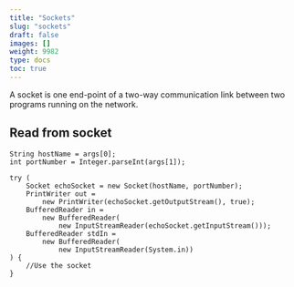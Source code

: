 ```yaml
---
title: "Sockets"
slug: "sockets"
draft: false
images: []
weight: 9982
type: docs
toc: true
---
```


A socket is one end-point of a two-way communication link between two programs running on the network.

## Read from socket
    String hostName = args[0];
    int portNumber = Integer.parseInt(args[1]);
    
    try (
        Socket echoSocket = new Socket(hostName, portNumber);
        PrintWriter out =
            new PrintWriter(echoSocket.getOutputStream(), true);
        BufferedReader in =
            new BufferedReader(
                new InputStreamReader(echoSocket.getInputStream()));
        BufferedReader stdIn =
            new BufferedReader(
                new InputStreamReader(System.in))
    ) {
        //Use the socket
    }

